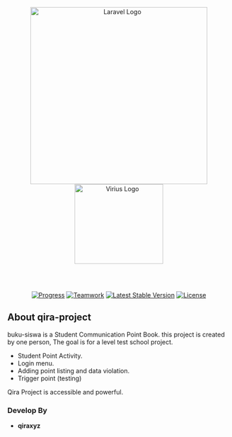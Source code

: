<p align="center"><a href="https://laravel.com" target="_blank"><img src="https://raw.githubusercontent.com/laravel/art/master/logo-lockup/5%20SVG/2%20CMYK/1%20Full%20Color/laravel-logolockup-cmyk-red.svg" width="400" alt="Laravel Logo"></a><a href="http://virius.eu.org" target="_blank"><img src="https://i.ibb.co/gt8XvvN/logo-viriustrade.png" width="200" height="180" alt="Virius Logo"></a></p>

<br>
<br>

<p align="center">
<a href="https://github.com/qiraxyz/viriustrade/blob/main/README.md"><img src="https://img.shields.io/badge/status-progress-brightgreen" alt="Progress"></a>
<a href="https://github.com/qiraxyz/viriustrade"><img src="https://img.shields.io/badge/teamwork-4-red" alt="Teamwork"></a>
<a href="https://github.com/qiraxyz/viriustrade/releases"><img src="https://img.shields.io/badge/version-1.0.1-blue" alt="Latest Stable Version"></a>
<a href="https://github.com/qiraxyz/viriustrade/blob/main/LICENSE"><img src="https://img.shields.io/badge/license-Apache%202.0-green" alt="License"></a>
</p>

## About qira-project

buku-siswa is a Student Communication Point Book. this project is created by one person, The goal is for a level test school project.

- Student Point Activity.
- Login menu.
- Adding point listing and data violation.
- Trigger point (testing)

Qira Project is accessible and powerful.



### Develop By

- **qiraxyz**
